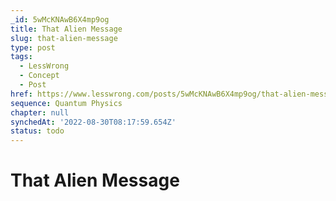 ```yaml
---
_id: 5wMcKNAwB6X4mp9og
title: That Alien Message
slug: that-alien-message
type: post
tags:
  - LessWrong
  - Concept
  - Post
href: https://www.lesswrong.com/posts/5wMcKNAwB6X4mp9og/that-alien-message
sequence: Quantum Physics
chapter: null
synchedAt: '2022-08-30T08:17:59.654Z'
status: todo
---
```


# That Alien Message
